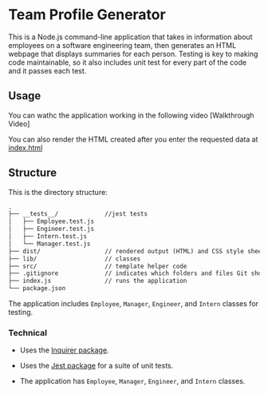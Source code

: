 # Team Profile Generator


This is a Node.js command-line application that takes in information about employees on a software engineering team, then generates an HTML webpage that displays summaries for each person. Testing is key to making code maintainable, so it also includes unit test for every part of the code and it passes each test.

## Usage
You can wathc the application working in the following video [Walkthrough Video]

You can also render the HTML created after you enter the requested data at  [index.html](./dist/index.html)

## Structure

This is the directory structure:

```md
.
├── __tests__/             //jest tests
│   ├── Employee.test.js
│   ├── Engineer.test.js
│   ├── Intern.test.js
│   └── Manager.test.js
├── dist/                  // rendered output (HTML) and CSS style sheet      
├── lib/                   // classes
├── src/                   // template helper code 
├── .gitignore             // indicates which folders and files Git should ignore
├── index.js               // runs the application
└── package.json           
```


The application includes `Employee`, `Manager`, `Engineer`, and `Intern` classes for testing. 


### Technical 


  * Uses the [Inquirer package](https://www.npmjs.com/package/inquirer).

  * Uses the [Jest package](https://www.npmjs.com/package/jest) for a suite of unit tests.

  * The application has `Employee`, `Manager`, `Engineer`, and `Intern` classes.


